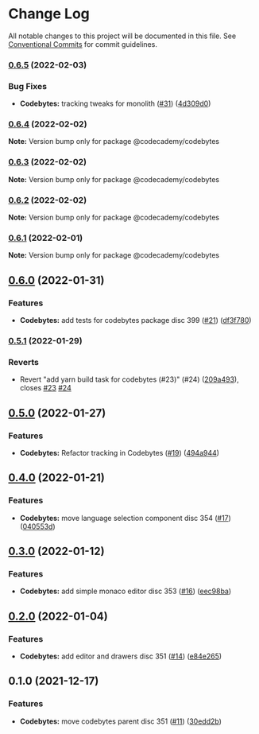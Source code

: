 # Change Log

All notable changes to this project will be documented in this file.
See [Conventional Commits](https://conventionalcommits.org) for commit guidelines.

### [0.6.5](https://github.com/Codecademy/client-modules/compare/@codecademy/codebytes@0.6.4...@codecademy/codebytes@0.6.5) (2022-02-03)


### Bug Fixes

* **Codebytes:** tracking tweaks for monolith ([#31](https://github.com/Codecademy/client-modules/issues/31)) ([4d309d0](https://github.com/Codecademy/client-modules/commit/4d309d0f57c7c30bf672d8ed02193e9d5b2a27a9))



### [0.6.4](https://github.com/Codecademy/client-modules/compare/@codecademy/codebytes@0.6.3...@codecademy/codebytes@0.6.4) (2022-02-02)

**Note:** Version bump only for package @codecademy/codebytes





### [0.6.3](https://github.com/Codecademy/client-modules/compare/@codecademy/codebytes@0.6.2...@codecademy/codebytes@0.6.3) (2022-02-02)

**Note:** Version bump only for package @codecademy/codebytes





### [0.6.2](https://github.com/Codecademy/client-modules/compare/@codecademy/codebytes@0.6.1...@codecademy/codebytes@0.6.2) (2022-02-02)

**Note:** Version bump only for package @codecademy/codebytes





### [0.6.1](https://github.com/Codecademy/client-modules/compare/@codecademy/codebytes@0.6.0...@codecademy/codebytes@0.6.1) (2022-02-01)

**Note:** Version bump only for package @codecademy/codebytes





## [0.6.0](https://github.com/Codecademy/client-modules/compare/@codecademy/codebytes@0.5.1...@codecademy/codebytes@0.6.0) (2022-01-31)


### Features

* **Codebytes:** add tests for codebytes package disc 399 ([#21](https://github.com/Codecademy/client-modules/issues/21)) ([df3f780](https://github.com/Codecademy/client-modules/commit/df3f780237cbe31b620f7d88870612e1109ffb5b))



### [0.5.1](https://github.com/Codecademy/client-modules/compare/@codecademy/codebytes@0.5.0...@codecademy/codebytes@0.5.1) (2022-01-29)


### Reverts

* Revert "add yarn build task for codebytes (#23)" (#24) ([209a493](https://github.com/Codecademy/client-modules/commit/209a4935066ed1cf7e6932281218338c67ab088b)), closes [#23](https://github.com/Codecademy/client-modules/issues/23) [#24](https://github.com/Codecademy/client-modules/issues/24)



## [0.5.0](https://github.com/Codecademy/client-modules/compare/@codecademy/codebytes@0.4.0...@codecademy/codebytes@0.5.0) (2022-01-27)


### Features

* **Codebytes:** Refactor tracking in Codebytes ([#19](https://github.com/Codecademy/client-modules/issues/19)) ([494a944](https://github.com/Codecademy/client-modules/commit/494a94441cfbc1ea563f997607821131a7f1e007))



## [0.4.0](https://github.com/Codecademy/client-modules/compare/@codecademy/codebytes@0.3.0...@codecademy/codebytes@0.4.0) (2022-01-21)


### Features

* **Codebytes:** move language selection component disc 354 ([#17](https://github.com/Codecademy/client-modules/issues/17)) ([040553d](https://github.com/Codecademy/client-modules/commit/040553dcc7867b6e331712365bcc19ea2df306d5))



## [0.3.0](https://github.com/Codecademy/client-modules/compare/@codecademy/codebytes@0.2.0...@codecademy/codebytes@0.3.0) (2022-01-12)


### Features

* **Codebytes:** add simple monaco editor disc 353 ([#16](https://github.com/Codecademy/client-modules/issues/16)) ([eec98ba](https://github.com/Codecademy/client-modules/commit/eec98ba9aad45f07fb5f3417e3da1e1935985deb))



## [0.2.0](https://github.com/Codecademy/client-modules/compare/@codecademy/codebytes@0.1.0...@codecademy/codebytes@0.2.0) (2022-01-04)


### Features

* **Codebytes:** add editor and drawers disc 351 ([#14](https://github.com/Codecademy/client-modules/issues/14)) ([e84e265](https://github.com/Codecademy/client-modules/commit/e84e265e4cf4bf8360830ebf2dbea930ab503c9c))



## 0.1.0 (2021-12-17)


### Features

* **Codebytes:** move codebytes parent disc 351 ([#11](https://github.com/Codecademy/client-modules/issues/11)) ([30edd2b](https://github.com/Codecademy/client-modules/commit/30edd2b7a0e50c27d3adcf231b56441b8e8f6b81))
